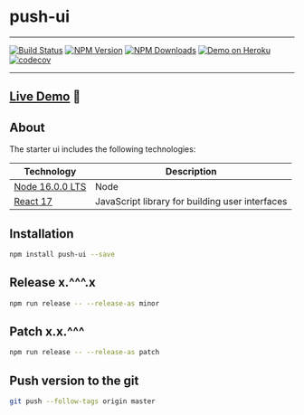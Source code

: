 # push-ui

---

[![Build Status](https://api.travis-ci.org/wearepush/push-ui.svg?branch=master&style=flat-square)](https://travis-ci.org/wearepush/push-ui)
[![NPM Version](https://img.shields.io/npm/v/push-ui.svg?style=flat)](https://www.npmjs.com/package/push-ui)
[![NPM Downloads](https://img.shields.io/npm/dm/push-ui.svg?style=flat)](https://npmcharts.com/compare/push-ui?minimal=true)
[![Demo on Heroku](https://img.shields.io/badge/push-ui.svg?style=flat-square)](https://push-ui.herokuapp.com)
[![codecov](https://codecov.io/gh/wearepush/push-ui/branch/master/graph/badge.svg)](https://codecov.io/gh/wearepush/push-ui)


---

## [Live Demo](https://push-ui.herokuapp.com) :eyes:

## About

The starter ui includes the following technologies:

| Technology                                    | Description                                                                    |
| --------------------------------------------- | ------------------------------------------------------------------------------ |
| [Node 16.0.0 LTS](https://nodejs.org/en/)     | Node                                                                           |
| [React 17](https://github.com/facebook/react) | JavaScript library for building user interfaces                                |

## Installation

```bash
npm install push-ui --save
```

## Release x.^^^.x

```bash
npm run release -- --release-as minor
```

## Patch x.x.^^^

```bash
npm run release -- --release-as patch
```


## Push version to the git

```bash
git push --follow-tags origin master
```
